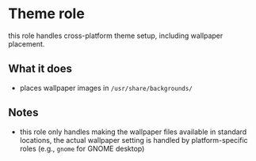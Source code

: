 # Theme role

this role handles cross-platform theme setup, including wallpaper placement.

## What it does

- places wallpaper images in `/usr/share/backgrounds/`

## Notes

- this role only handles making the wallpaper files available in standard locations, the actual wallpaper setting is handled by platform-specific roles (e.g., `gnome` for GNOME desktop)

